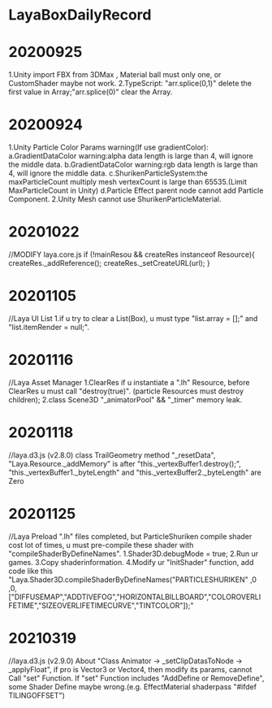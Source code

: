 # LayaBoxDailyRecord

# 20200925
1.Unity import FBX from 3DMax , Material ball must only one, or CustomShader maybe not work.
2.TypeScript: "arr.splice(0,1)" delete the first value in Array;"arr.splice(0)" clear the Array.

# 20200924
1.Unity Particle Color Params warning(If use gradientColor):
  a.GradientDataColor warning:alpha data length is large than 4, will ignore the middle data.
  b.GradientDataColor warning:rgb data length is large than 4, will ignore the middle data.
  c.ShurikenParticleSystem:the maxParticleCount multiply mesh vertexCount is large than 65535.(Limit MaxParticleCount in Unity)
  d.Particle Effect parent node cannot add Particle Component.
2.Unity Mesh cannot use ShurikenParticleMaterial.
# 20201022
//MODIFY laya.core.js
if (!mainResou && createRes instanceof Resource){
    createRes._addReference();
    createRes._setCreateURL(url);
}

# 20201105
//Laya UI List
1.if u try to clear a List(Box), u must type "list.array = [];" and "list.itemRender = null;".

# 20201116
//Laya Asset Manager
1.ClearRes
  if u instantiate a ".lh" Resource, before ClearRes u must call "destroy(true)". (particle Resources must destroy children);
2.class Scene3D
  "_animatorPool" && "_timer" memory leak.

# 20201118
//laya.d3.js (v2.8.0)
class TrailGeometry  method "_resetData", "Laya.Resource._addMemory" is after "this._vertexBuffer1.destroy();", "this._vertexBuffer1._byteLength" and "this._vertexBuffer2._byteLength" are Zero

# 20201125
//Laya Preload
".lh" files completed, but ParticleShuriken compile shader cost lot of times, u must pre-compile these shader with "compileShaderByDefineNames".
1.Shader3D.debugMode = true;
2.Run ur games.
3.Copy shaderinformation.
4.Modify ur "InitShader" function, add code like this "Laya.Shader3D.compileShaderByDefineNames("PARTICLESHURIKEN" ,0 ,0,["DIFFUSEMAP","ADDTIVEFOG","HORIZONTALBILLBOARD","COLOROVERLIFETIME","SIZEOVERLIFETIMECURVE","TINTCOLOR"]);"
# 20210319
//laya.d3.js (v2.9.0)
About "Class Animator -> _setClipDatasToNode -> _applyFloat", if pro is Vector3 or Vector4, then modify its params, cannot Call "set" Function. If "set" Function
includes "AddDefine or RemoveDefine", some Shader Define maybe wrong.(e.g. EffectMaterial shaderpass "#ifdef TILINGOFFSET")
